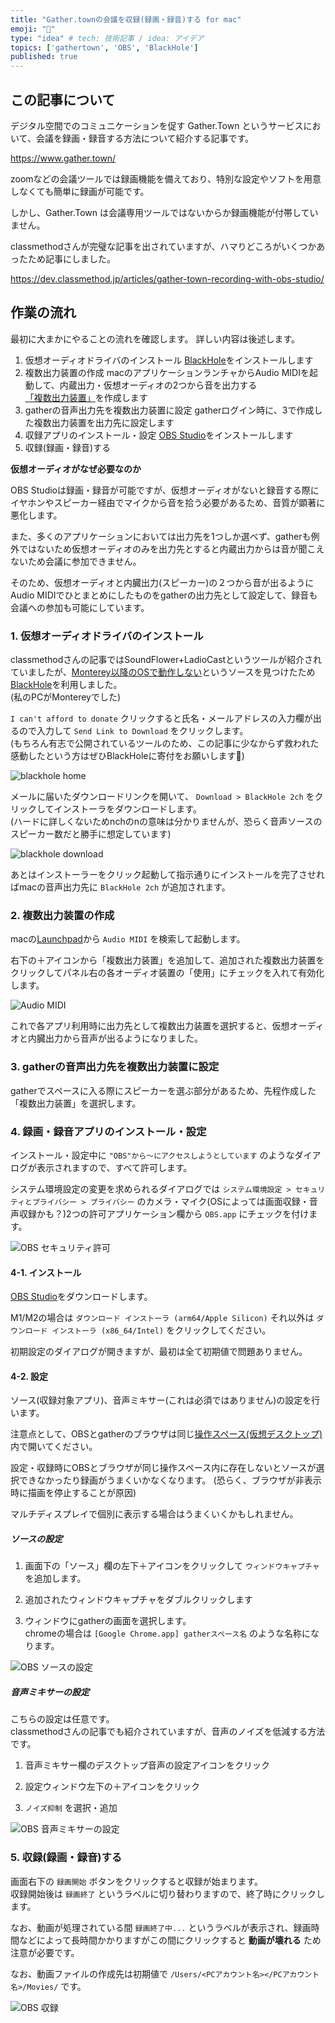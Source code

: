 ```yaml
---
title: "Gather.townの会議を収録(録画・録音)する for mac"
emoji: "🐤"
type: "idea" # tech: 技術記事 / idea: アイデア
topics: ['gathertown', 'OBS', 'BlackHole']
published: true
---
```


## この記事について

デジタル空間でのコミュニケーションを促す Gather.Town というサービスにおいて、会議を録画・録音する方法について紹介する記事です。

https://www.gather.town/

zoomなどの会議ツールでは録画機能を備えており、特別な設定やソフトを用意しなくても簡単に録画が可能です。

しかし、Gather.Town は会議専用ツールではないからか録画機能が付帯していません。

classmethodさんが完璧な記事を出されていますが、ハマりどころがいくつかあったため記事にしました。

https://dev.classmethod.jp/articles/gather-town-recording-with-obs-studio/

## 作業の流れ

最初に大まかにやることの流れを確認します。
詳しい内容は後述します。

1. 仮想オーディオドライバのインストール
[BlackHole](https://existential.audio/blackhole/)をインストールします
2. 複数出力装置の作成
macのアプリケーションランチャからAudio MIDIを起動して、内蔵出力・仮想オーディオの2つから音を出力する[「複数出力装置」](https://support.apple.com/ja-jp/guide/audio-midi-setup/ams7c093f372/mac)を作成します
3. gatherの音声出力先を複数出力装置に設定
gatherログイン時に、3で作成した複数出力装置を出力先に設定します
4. 収録アプリのインストール・設定
[OBS Studio](https://obsproject.com/ja/download)をインストールします
5. 収録(録画・録音)する

**仮想オーディオがなぜ必要なのか**

OBS Studioは録画・録音が可能ですが、仮想オーディオがないと録音する際にイヤホンやスピーカー経由でマイクから音を拾う必要があるため、音質が顕著に悪化します。

また、多くのアプリケーションにおいては出力先を1つしか選べず、gatherも例外ではないため仮想オーディオのみを出力先とすると内蔵出力からは音が聞こえないため会議に参加できません。

そのため、仮想オーディオと内臓出力(スピーカー)の２つから音が出るようにAudio MIDIでひとまとめにしたものをgatherの出力先として設定して、録音も会議への参加も可能にしています。

### 1. 仮想オーディオドライバのインストール

classmethodさんの記事ではSoundFlower+LadioCastというツールが紹介されていましたが、[Monterey以降のOSで動作しない](https://hideshigelog.com/obs-studiomacoto#:~:text=%E6%B3%A8%E6%84%8F%E7%82%B9%EF%BC%9AM1Mac%E3%82%84macOS%20Monterey%E3%81%AE%E5%A0%B4%E5%90%88%E3%81%AF%E3%80%81%E4%BB%AE%E6%83%B3%E3%82%AA%E3%83%BC%E3%83%87%E3%82%A3%E3%82%AA%E3%83%87%E3%83%90%E3%82%A4%E3%82%B9%E3%81%AESoundFlower%E3%81%8C%E3%82%A4%E3%83%B3%E3%82%B9%E3%83%88%E3%83%BC%E3%83%AB%E3%81%A7%E3%81%8D%E3%81%BE%E3%81%9B%E3%82%93%E3%81%AE%E3%81%A7%E3%80%81Blackhole%E3%82%92%E3%82%A4%E3%83%B3%E3%82%B9%E3%83%88%E3%83%BC%E3%83%AB%E3%81%97%E3%81%A6%E3%81%8F%E3%81%A0%E3%81%95%E3%81%84%E3%80%82)というソースを見つけたため [BlackHole](https://existential.audio/blackhole/)を利用しました。  
(私のPCがMontereyでした)

`I can't afford to donate` クリックすると氏名・メールアドレスの入力欄が出るので入力して `Send Link to Download` をクリックします。  
(もちろん有志で公開されているツールのため、この記事に少なからず救われた感動したという方はぜひBlackHoleに寄付をお願いします🙏)

![blackhole home](/images/obs-blackhole/blackhole_1.png)

メールに届いたダウンロードリンクを開いて、 `Download > BlackHole 2ch` をクリックしてインストーラをダウンロードします。  
(ハードに詳しくないためnchのnの意味は分かりませんが、恐らく音声ソースのスピーカー数だと勝手に想定しています)

![blackhole download](/images/obs-blackhole/blackhole_2.png)

あとはインストーラーをクリック起動して指示通りにインストールを完了させればmacの音声出力先に `BlackHole 2ch` が追加されます。

### 2. 複数出力装置の作成

macの[Launchpad](https://support.apple.com/ja-jp/guide/mac-help/mh35840/mac)から `Audio MIDI` を検索して起動します。

右下の＋アイコンから「複数出力装置」を追加して、追加された複数出力装置をクリックしてパネル右の各オーディオ装置の「使用」にチェックを入れて有効化します。

![Audio MIDI](/images/obs-blackhole/midi.png)

これで各アプリ利用時に出力先として複数出力装置を選択すると、仮想オーディオと内臓出力から音声が出るようになりました。

### 3. gatherの音声出力先を複数出力装置に設定

gatherでスペースに入る際にスピーカーを選ぶ部分があるため、先程作成した「複数出力装置」を選択します。

### 4. 録画・録音アプリのインストール・設定

インストール・設定中に `"OBS"から〜にアクセスしようとしています` のようなダイアログが表示されますので、すべて許可します。 

システム環境設定の変更を求められるダイアログでは `システム環境設定 > セキュリティとプライバシー > プライバシー` のカメラ・マイク(OSによっては画面収録・音声収録かも？)2つの許可アプリケーション欄から `OBS.app` にチェックを付けます。

![OBS セキュリティ許可](/images/obs-blackhole/obs_1.png)


#### 4-1. インストール

[OBS Studio](https://obsproject.com/ja/download)をダウンロードします。

M1/M2の場合は `ダウンロード インストーラ (arm64/Apple Silicon)` それ以外は `ダウンロード インストーラ (x86_64/Intel)` をクリックしてください。

初期設定のダイアログが開きますが、最初は全て初期値で問題ありません。

#### 4-2. 設定

ソース(収録対象アプリ)、音声ミキサー(これは必須ではありません)の設定を行います。

注意点として、OBSとgatherのブラウザは同じ[操作スペース(仮想デスクトップ)](https://support.apple.com/ja-jp/guide/mac-help/mh14112/mac)内で開いてください。

設定・収録時にOBSとブラウザが同じ操作スペース内に存在しないとソースが選択できなかったり録画がうまくいかなくなります。
(恐らく、ブラウザが非表示時に描画を停止することが原因)

マルチディスプレイで個別に表示する場合はうまくいくかもしれません。

##### ソースの設定

1. 画面下の「ソース」欄の左下＋アイコンをクリックして `ウィンドウキャプチャ` を追加します。

2. 追加されたウィンドウキャプチャをダブルクリックします

3. ウィンドウにgatherの画面を選択します。  
chromeの場合は `[Google Chrome.app] gatherスペース名` のような名称になります。

![OBS ソースの設定](/images/obs-blackhole/obs_2.png)

##### 音声ミキサーの設定

こちらの設定は任意です。  
classmethodさんの記事でも紹介されていますが、音声のノイズを低減する方法です。

1. 音声ミキサー欄のデスクトップ音声の設定アイコンをクリック

2. 設定ウィンドウ左下の＋アイコンをクリック

3. `ノイズ抑制` を選択・追加

![OBS 音声ミキサーの設定](/images/obs-blackhole/obs_3.png)

### 5. 収録(録画・録音)する

画面右下の `録画開始` ボタンをクリックすると収録が始まります。  
収録開始後は `録画終了` というラベルに切り替わりますので、終了時にクリックします。

なお、動画が処理されている間 `録画終了中...` というラベルが表示され、録画時間などによって長時間かかりますがこの間にクリックすると **動画が壊れる** ため注意が必要です。  

なお、動画ファイルの作成先は初期値で `/Users/<PCアカウント名></PCアカウント名>/Movies/` です。

![OBS 収録](/images/obs-blackhole/obs_4.png)
